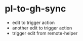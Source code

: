 # pl-to-gh-sync

- edit to trigger action
- another edit to trigger action
- trigger edit from remote-helper

